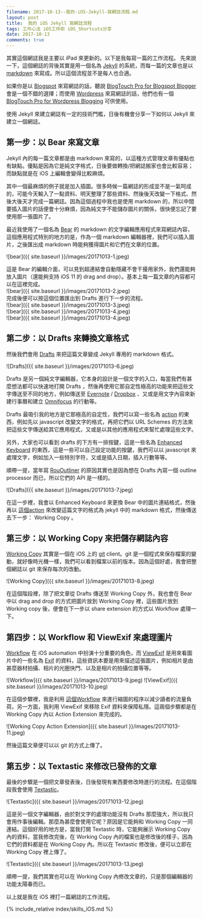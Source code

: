 ```yaml
---
filename: 2017-10-13--我的-iOS-Jekyll-寫網誌流程.md
layout: post
title:  我的 iOS Jekyll 寫網誌流程
tags: 工作心法 iOS工作術 iOS_Shortcuts分享
date: 2017-10-13
comments: true
---
```


其實這個網誌我是主要以 iPad 來更新的。以下是我每寫一篇的工作流程。
先來說一下，這個網誌的背後其實是用一個名為 [Jekyll](https://jekyllrb.com/) 的系統，而每一篇的文章也是以 [markdown](https://daringfireball.net/projects/markdown) 來寫成。所以這個流程並不是每人也合適。

如果你是以 [Blogspot](https://www.blogger.com/) 來寫網誌的話，聽說 [BlogTouch Pro for Blogspot Blogger](https://itunes.apple.com/us/app/blogtouch-pro-for-blogspot-blogger/id583725471?mt=8) 會是一個不錯的選擇；而使用 [Wordpress](https://wordpress.com/) 來寫網誌的話，他們也有一個 [BlogTouch Pro for Wordpress Blogging](https://itunes.apple.com/us/app/blogtouch-pro-for-wordpress-blogging/id898784682?mt=8) 可供使用。

使用 Jekyll 來建立網誌有一定的技術門檻，日後有機會分享一下如何以 Jekyll 來建立一個網誌。

## 第一步：以 Bear 來寫文章
Jekyll 內的每一篇文章都是由 markdown 來寫的，以這種方式管理文章有優點也有缺點。優點是因為它是純文字格式，日後要做轉換/把網誌搬家也會比較容易；而缺點就是在 iOS 上編輯會變得比較麻煩。

其中一個最麻煩的例子就是加入插圖。很多時候一篇網誌的形成並不是一氣呵成的，可能今天輸入了一點資料、明天整理了那些資料、然後後天改變一下格式、然後大後天才完成一篇網誌。因為這個過程中我也是使用 markdown 的，所以中間要插入圖片的話便會十分麻煩，因為純文字不能儲存圖片的關係，很快便忘記了要使用那一張圖片了。

最近我使用了一個名為 [Bear](https://itunes.apple.com/us/app/bear/id1016366447?mt=8) 的 markdown 的文字編輯應用程式來寫網誌內容，這個應用程式特別的地方的是，作為一個 markdown 編輯器裡，我們可以插入圖片，之後匯出成 markdown 時能夠獲得圖片和它們在文章的位置。

![bear]({{ site.baseurl }}/images/20171013-1.jpeg)

這是 Bear 的編輯介面，可以見到超連結會自動隱藏不會干擾用家外，我們還能夠放入圖片（還能夠支持 iOS 11 的 drag and drop）。基本上每一篇文章的內容都可以在這裡完成。  
![bear]({{ site.baseurl }}/images/20171013-2.jpeg)	
完成後便可以按這個位置匯出到 Drafts 進行下一步的流程。  
![bear]({{ site.baseurl }}/images/20171013-3.jpeg)  
![bear]({{ site.baseurl }}/images/20171013-4.jpeg)  
![bear]({{ site.baseurl }}/images/20171013-4.jpeg)  

## 第二步：以 Drafts 來轉換文章格式
然後我們會用 [Drafts](http://agiletortoise.com/drafts/) 來把這篇文章變成 Jekyll 專用的 markdown 格式。

![Drafts]({{ site.baseurl }}/images/20171013-6.jpeg)

Drafts 是另一個純文字編輯器，它本身的設計是一個文字的入口，每當我們有甚麼想法都可以快速地打開 Drafts ，然後再使用它那自定性極高的功能來把這些文字傳送至不同的地方，例如傳送至 [Evernote](https://evernote.com/) / [Dropbox](https://www.dropbox.com/) 、又或是用文字內容來新建行事曆和建立 [Omnifocus](https://www.omnigroup.com/omnifocus)  的行動等。

Drafts 最吸引我的地方是它那極高的自定性，我們可以寫一些名為 [action](https://drafts4-actions.agiletortoise.com/) 的東西，例如先以 javascript 改變文字的格式，再把它們以 URL Schemes 的方法來把這些文字傳送給其它應用程式，又或是以其他的應用程式來幫忙處理這些文字。

另外，大家也可以看到 drafts 的下方有一排按鍵，這是一些名為 [Enhanced Keyboard](https://agiletortoise.zendesk.com/hc/en-us/articles/202865034-Using-the-Enhanced-Keyboard) 的東西，這是一些可以自己設定功能的按鍵，我們可以以 javascript 來處理文字，例如加入一些特別字符，又或是插入日期，插入行數等等。

順帶一提，當年寫 [RouOutliner](https://rououtliner.github.io/) 的原因其實也是因為想在 Drafts 內寫一個 outline processor 而已，所以它們的 API 是一樣的。

![Drafts]({{ site.baseurl }}/images/20171013-7.jpeg)

在這一步裡，我會以 Enhanced Keyboard 來更換 Bear 中的圖片連結格式，然後再以 [這個action](https://drafts4-actions.agiletortoise.com/a/2G2) 來改變這篇文字的格式為 jekyll 中的 markdown 格式，然後傳送去下一步： Working Copy 。

## 第三步：以 Working Copy 來把儲存網誌內容
[Working Copy](https://workingcopyapp.com/) 其實是一個在 iOS 上的 [git](https://git-scm.com/) client。git 是一個程式來保存檔案的變動，就好像時光機一樣，我們可以看到檔案以前的版本。因為這個好處，我會把整個網誌以 git 來保存每次的改動。

![Working Copy]({{ site.baseurl }}/images/20171013-8.jpeg)

在這個階段裡，除了把文章從 Drafts 傳送至 Working Copy 外，我也會在 Bear 中以 drag and drop 的方式把圖片放到 Working Copy 裡，這些圖片放到 Working copy 後，便會在下一步以 share extension 的方式以 Workflow 處理一下。

## 第四步：以 Workflow 和 ViewExif 來處理圖片
[Workflow](https://workflow.is/) 在 iOS automation 中扮演十分重要的角色，而 [ViewExif](https://itunes.apple.com/us/app/viewexif/id945320815?mt=8)  是用來看圖片中的一些名為 [Exif](https://en.wikipedia.org/wiki/Exif) 的資料，這些資訊本要是用來描述這張圖片，例如相片是由甚麼器材拍攝、相片的光圈快門、以及是相片的拍攝位置等等。

![Workflow]({{ site.baseurl }}/images/20171013-9.jpeg) 
![ViewExif]({{ site.baseurl }}/images/20171013-10.jpeg)  

在這個步驟裡，我是利用 [這個Workflow](https://workflow.is/workflows/7776bd773ebb4126b1b366aff4cd7280) 來進行縮圖的程序以減少讀者的流量負荷。另一方面，我利用 ViewExif 來移除 Exif 資料來保障私隱。這兩個步驟都是在 Working Copy 內以 Action Extension 來完成的。

![Working Copy Action Extension]({{ site.baseurl }}/images/20171013-11.jpeg)

然後這篇文章便可以以 git 的方式上傳了。

## 第五步：以 Textastic 來修改已發佈的文章

最後的步驟是一個把文章發表後，日後發現有東西要修改時進行的流程。在這個階段我會使用 [Textastic](https://www.textasticapp.com)。

![Textastic]({{ site.baseurl }}/images/20171013-12.jpeg)

這是另一個文字編輯器，由於對文字的處理功能沒有 Drafts 那麼強大，所以我只會用作事後編輯。那麼為甚麼會使用它呢？原因是它能夠和 Working Copy 一同連結。這個好用的地方是，當我打開 Textastic 時，它能夠展示 Working Copy 內的資料，當我修改完後，在 Working Copy 內的檔案也是修改後的樣子，因為它們的資料都是在 Working Copy 內。所以在 Textastic 修改後，便可以立即在 Working Copy 裡上傳了。

![Textastic]({{ site.baseurl }}/images/20171013-13.jpeg)

順帶一提，我們其實也可以在 Working Copy 內修改文章的，只是那個編輯器的功能太陽春而已。

以上就是我在 iOS 裡打一篇網誌的工作流程。

{% include_relative index/skills_iOS.md %}